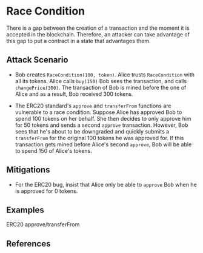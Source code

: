 # Race Condition
There is a gap between the creation of a transaction and the moment it is accepted in the blockchain.
Therefore, an attacker can take advantage of this gap to put a contract in a state that advantages them.

## Attack Scenario

- Bob creates `RaceCondition(100, token)`. Alice trusts `RaceCondition` with all its tokens. Alice calls `buy(150)`
Bob sees the transaction, and calls `changePrice(300)`. The transaction of Bob is mined before the one of Alice and
as a result, Bob received 300 tokens.

- The ERC20 standard's `approve` and `transferFrom` functions are vulnerable to a race condition. Suppose Alice has
approved Bob to spend 100 tokens on her behalf. She then decides to only approve him for 50 tokens and sends
a second `approve` transaction. However, Bob sees that he's about to be downgraded and quickly submits a
`transferFrom` for the original 100 tokens he was approved for. If this transaction gets mined before Alice's
second `approve`, Bob will be able to spend 150 of Alice's tokens.

## Mitigations

- For the ERC20 bug, insist that Alice only be able to `approve` Bob when he is approved for 0 tokens.

## Examples
ERC20 approve/transferFrom

## References

